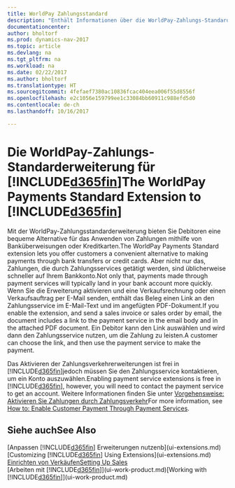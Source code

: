 ```yaml
---
title: WorldPay Zahlungsstandard
description: "Enthält Informationen über die WorldPay-Zahlungs-Standarderweiterung"
documentationcenter: 
author: bholtorf
ms.prod: dynamics-nav-2017
ms.topic: article
ms.devlang: na
ms.tgt_pltfrm: na
ms.workload: na
ms.date: 02/22/2017
ms.author: bholtorf
ms.translationtype: HT
ms.sourcegitcommit: 4fefaef7380ac10836fcac404eea006f55d8556f
ms.openlocfilehash: e2c1056e159799ee1c33084bb60911c988efd5d0
ms.contentlocale: de-ch
ms.lasthandoff: 10/16/2017

---
```

# <a name="the-worldpay-payments-standard-extension-to-included365finincludesd365finlongmdmd"></a><span data-ttu-id="a2557-103">Die WorldPay-Zahlungs-Standarderweiterung für [!INCLUDE[d365fin](includes/d365fin_long_md.md)]</span><span class="sxs-lookup"><span data-stu-id="a2557-103">The WorldPay Payments Standard Extension to [!INCLUDE[d365fin](includes/d365fin_long_md.md)]</span></span>
<span data-ttu-id="a2557-104">Mit der WorldPay-Zahlungsstandarderweiterung bieten Sie Debitoren eine bequeme Alternative für das Anwenden von Zahlungen mithilfe von Banküberweisungen oder Kreditkarten.</span><span class="sxs-lookup"><span data-stu-id="a2557-104">The WorldPay Payments Standard extension lets you offer customers a convenient alternative to making payments through bank transfers or credit cards.</span></span> <span data-ttu-id="a2557-105">Aber nicht nur das, Zahlungen, die durch Zahlungsservices getätigt werden, sind üblicherweise schneller auf Ihrem Bankkonto.</span><span class="sxs-lookup"><span data-stu-id="a2557-105">Not only that, payments made through payment services will typically land in your bank account more quickly.</span></span>
<span data-ttu-id="a2557-106">Wenn Sie die Erweiterung aktivieren und eine Verkaufsrechnung oder einen Verkaufsauftrag per E-Mail senden, enthält das Beleg einen Link an den Zahlungsservice im E-Mail-Text und im angefügten PDF-Dokument.</span><span class="sxs-lookup"><span data-stu-id="a2557-106">If you enable the extension, and send a sales invoice or sales order by email, the document includes a link to the payment service in the email body and in the attached PDF document.</span></span> <span data-ttu-id="a2557-107">Ein Debitor kann den Link auswählen und wird dann den Zahlungsservice nutzen, um die Zahlung zu leisten.</span><span class="sxs-lookup"><span data-stu-id="a2557-107">A customer can choose the link, and then use the payment service to make the payment.</span></span>

<span data-ttu-id="a2557-108">Das Aktivieren der Zahlungsverkehrerweiterungen ist frei in [!INCLUDE[d365fin](includes/d365fin_md.md)]jedoch müssen Sie den Zahlungsservice kontaktieren, um ein Konto auszuwählen.</span><span class="sxs-lookup"><span data-stu-id="a2557-108">Enabling payment service extensions is free in [!INCLUDE[d365fin](includes/d365fin_md.md)], however, you will need to contact the payment service to get an account.</span></span> <span data-ttu-id="a2557-109">Weitere Informationen finden Sie unter [Vorgehensweise: Aktivieren Sie Zahlungen durch Zahlungsverkehr](sales-how-enable-payment-service-extensions.md)</span><span class="sxs-lookup"><span data-stu-id="a2557-109">For more information, see [How to: Enable Customer Payment Through Payment Services](sales-how-enable-payment-service-extensions.md).</span></span>

## <a name="see-also"></a><span data-ttu-id="a2557-110">Siehe auch</span><span class="sxs-lookup"><span data-stu-id="a2557-110">See Also</span></span>
<span data-ttu-id="a2557-111">[Anpassen [!INCLUDE[d365fin](includes/d365fin_md.md)] Erweiterungen nutzenb](ui-extensions.md)</span><span class="sxs-lookup"><span data-stu-id="a2557-111">[Customizing [!INCLUDE[d365fin](includes/d365fin_md.md)] Using Extensions](ui-extensions.md)</span></span>  
[<span data-ttu-id="a2557-112">Einrichten von Verkäufen</span><span class="sxs-lookup"><span data-stu-id="a2557-112">Setting Up Sales</span></span>](sales-setup-sales.md)  
<span data-ttu-id="a2557-113">[Arbeiten mit [!INCLUDE[d365fin](includes/d365fin_md.md)]](ui-work-product.md)</span><span class="sxs-lookup"><span data-stu-id="a2557-113">[Working with [!INCLUDE[d365fin](includes/d365fin_md.md)]](ui-work-product.md)</span></span>
